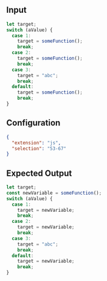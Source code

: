 
## Input
```javascript input
let target;
switch (aValue) {
  case 1:
    target = someFunction();
    break;
  case 2:
    target = someFunction();
    break;
  case 3:
    target = "abc";
    break;
  default:
    target = someFunction();
    break;
}
```

## Configuration
```json configuration
{
  "extension": "js",
  "selection": "53-67"
}
```

## Expected Output
```javascript expected output
let target;
const newVariable = someFunction();
switch (aValue) {
  case 1:
    target = newVariable;
    break;
  case 2:
    target = newVariable;
    break;
  case 3:
    target = "abc";
    break;
  default:
    target = newVariable;
    break;
}
```
